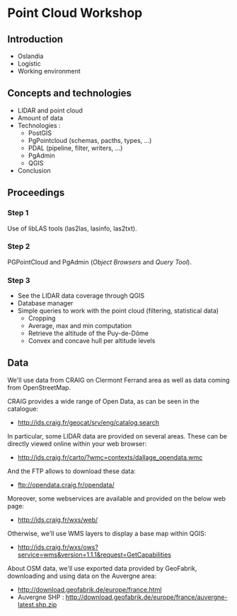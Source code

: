 # Point Cloud Workshop

## Introduction

- Oslandia
- Logistic
- Working environment

## Concepts and technologies

- LIDAR and point cloud
- Amount of data
- Technologies :
  - PostGIS
  - PgPointcloud (schemas, pacths, types, ...)
  - PDAL (pipeline, filter, writers, ...)
  - PgAdmin
  - QGIS
- Conclusion

## Proceedings

### Step 1

Use of libLAS tools (las2las, lasinfo, las2txt).

### Step 2

PGPointCloud and PgAdmin (*Object Browsers* and *Query Tool*).

### Step 3

- See the LIDAR data coverage through QGIS
- Database manager
- Simple queries to work with the point cloud (filtering, statistical data)
  - Cropping
  - Average, max and min computation
  - Retrieve the altitude of the Puy-de-Dôme
  - Convex and concave hull per altitude levels

## Data

We'll use data from CRAIG on Clermont Ferrand area as well as data coming from OpenStreetMap.

CRAIG provides a wide range of Open Data, as can be seen in the catalogue:
- http://ids.craig.fr/geocat/srv/eng/catalog.search

In particular, some LIDAR data are provided on several areas. These can be directly viewed online within your web browser:
- http://ids.craig.fr/carto/?wmc=contexts/dallage_opendata.wmc

And the FTP allows to download these data:
- ftp://opendata.craig.fr/opendata/

Moreover, some webservices are available and provided on the below web page:
- http://ids.craig.fr/wxs/web/

Otherwise, we'll use WMS layers to display a base map within QGIS:
- http://ids.craig.fr/wxs/ows?service=wms&version=1.1.1&request=GetCapabilities

About OSM data, we'll use exported data provided by GeoFabrik, downloading and using data on the Auvergne area:
- http://download.geofabrik.de/europe/france.html
- Auvergne SHP : http://download.geofabrik.de/europe/france/auvergne-latest.shp.zip
